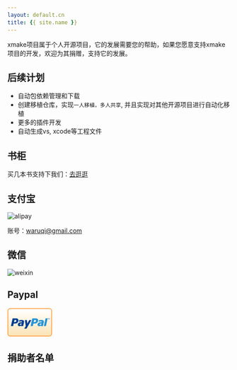 ```yaml
---
layout: default.cn
title: {{ site.name }}
---
```


<div id="donate"></div>

xmake项目属于个人开源项目，它的发展需要您的帮助，如果您愿意支持xmake项目的开发，欢迎为其捐赠，支持它的发展。

## 后续计划

* 自动包依赖管理和下载
* 创建移植仓库，实现`一人移植，多人共享`, 并且实现对其他开源项目进行自动化移植
* 更多的插件开发
* 自动生成vs, xcode等工程文件

## 书柜

买几本书支持下我们：[去逛逛](http://www.tboox.org/cn/book)

## 支付宝

<img src="{{site.baseurl}}/img/alipay.png" alt="alipay" width="256" height="256">

账号：waruqi@gmail.com

## 微信 

<img src="{{site.baseurl}}/img/weixin.png" alt="weixin" width="218" height="218">

## Paypal

[![Paypal Me](/img/paypal.png)](http://paypal.me/tboox/10)

## 捐助者名单

